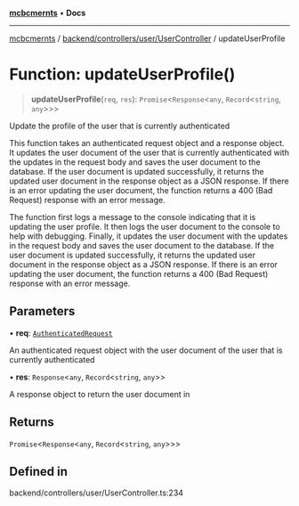 [**mcbcmernts**](../../../../../README.md) • **Docs**

---

[mcbcmernts](../../../../../modules.md) /
[backend/controllers/user/UserController](../README.md) / updateUserProfile

# Function: updateUserProfile()

> **updateUserProfile**(`req`, `res`): `Promise`\<`Response`\<`any`,
> `Record`\<`string`, `any`\>\>\>

Update the profile of the user that is currently authenticated

This function takes an authenticated request object and a response object. It
updates the user document of the user that is currently authenticated with the
updates in the request body and saves the user document to the database. If the
user document is updated successfully, it returns the updated user document in
the response object as a JSON response. If there is an error updating the user
document, the function returns a 400 (Bad Request) response with an error
message.

The function first logs a message to the console indicating that it is updating
the user profile. It then logs the user document to the console to help with
debugging. Finally, it updates the user document with the updates in the request
body and saves the user document to the database. If the user document is
updated successfully, it returns the updated user document in the response
object as a JSON response. If there is an error updating the user document, the
function returns a 400 (Bad Request) response with an error message.

## Parameters

• **req**:
[`AuthenticatedRequest`](../../../../middleware/authMiddleware/interfaces/AuthenticatedRequest.md)

An authenticated request object with the user document of the user that is
currently authenticated

• **res**: `Response`\<`any`, `Record`\<`string`, `any`\>\>

A response object to return the user document in

## Returns

`Promise`\<`Response`\<`any`, `Record`\<`string`, `any`\>\>\>

## Defined in

backend/controllers/user/UserController.ts:234

